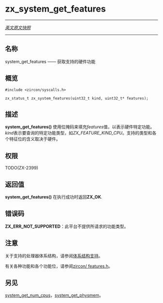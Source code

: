 # zx_system_get_features
---

[*英文原文快照*](https://github.com/fuchsia-mirror/zircon/blob/9b1d42b6f62ed4a4fe443eb03e020c74abcc8875/docs/syscalls/system_get_features.md)

---

<!-- ## NAME -->
## 名称

<!-- system_get_features - get supported hardware capabilities -->
system_get_features —— 获取支持的硬件功能

<!-- ## SYNOPSIS -->
## 概览

```
#include <zircon/syscalls.h>

zx_status_t zx_system_features(uint32_t kind, uint32_t* features);
```

<!-- ## DESCRIPTION -->
## 描述

<!-- 
**system_get_features**() populates *features* with a bit mask of
hardware-specific features.  *kind* indicates the specific type of features
to retrieve, e.g. *ZX_FEATURE_KIND_CPU*.  The supported kinds and the meaning
of individual feature bits is hardware-dependent. -->
**system_get_features()** 使用位掩码来填充*features*值，以表示硬件特定功能。*kind*表示要查询的特定功能类型，如*ZX_FEATURE_KIND_CPU*。支持的类型和各个特征位的含义取决于硬件。

<!-- ## RIGHTS -->
## 权限

TODO(ZX-2399)

<!-- ## RETURN VALUE -->
## 返回值

<!-- **system_get_features**()  returns **ZX_OK** on success. -->
**system_get_features()** 在执行成功时返回**ZX_OK**.

<!-- ## ERRORS -->
## 错误码
<!-- 
**ZX_ERR_NOT_SUPPORTED**  The requested feature kind is not available on this
platform. -->
**ZX_ERR_NOT_SUPPORTED**：此平台不提供所请求的功能类型。

<!-- ## NOTES -->
## 注意

<!-- Refer to [Architecture Support](../architecture_support.md) for supported
processor architectures. -->
关于支持的处理器体系结构，请参阅[体系结构支持](../architecture_support.md)。

<!-- Refer to [zircon/features.h](../../system/public/zircon/features.h) for kinds
of features and individual feature bits. -->
有关各种功能和各个功能位，请参阅[zircon/ features.h](https://github.com/fuchsia-mirror/zircon/blob/master/system/public/zircon/features.h)。

<!-- ## SEE ALSO -->
## 另见

<!-- [system_get_num_cpus](system_get_num_cpus.md)
[system_get_physmem](system_get_physmem.md) -->
[system_get_num_cpus](system_get_num_cpus.md)，[system_get_physmem](system_get_physmem.md)。